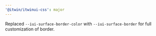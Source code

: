 ```yaml
---
'@itwin/itwinui-css': major
---
```


Replaced `--iui-surface-border-color` with `--iui-surface-border` for full customization of border.
